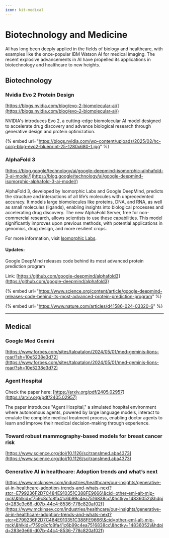 ```yaml
---
icon: kit-medical
---
```


# Biotechnology  and Medicine

AI has long been deeply applied in the fields of biology and healthcare, with examples like the once-popular IBM Watson AI for medical imaging. The recent explosive advancements in AI have propelled its applications in biotechnology and healthcare to new heights.



## Biotechnology

### Nvidia Evo 2 Protein Design

[https://blogs.nvidia.com/blog/evo-2-biomolecular-ai/](https://blogs.nvidia.com/blog/evo-2-biomolecular-ai/)

NVIDIA's introduces Evo 2, a cutting-edge biomolecular AI model designed to accelerate drug discovery and advance biological research through generative design and protein optimization.

{% embed url="https://blogs.nvidia.com/wp-content/uploads/2025/02/hc-corp-blog-evo2-blueprint-25-1280x680-1.jpg" %}

### AlphaFold 3

[https://blog.google/technology/ai/google-deepmind-isomorphic-alphafold-3-ai-model/](https://blog.google/technology/ai/google-deepmind-isomorphic-alphafold-3-ai-model/)

AlphaFold 3, developed by Isomorphic Labs and Google DeepMind, predicts the structure and interactions of all life’s molecules with unprecedented accuracy. It models large biomolecules like proteins, DNA, and RNA, as well as small molecules (ligands), enabling insights into biological processes and accelerating drug discovery. The new AlphaFold Server, free for non-commercial research, allows scientists to use these capabilities. This model significantly improves upon previous methods, with potential applications in genomics, drug design, and more resilient crops.

For more information, visit [Isomorphic Labs](https://www.isomorphiclabs.com/articles/alphafold-3-predicts-the-structure-and-interactions-of-all-of-lifes-molecules).

#### Updates:

Google DeepMind releases code behind its most advanced protein prediction program

Link: [https://github.com/google-deepmind/alphafold3](https://github.com/google-deepmind/alphafold3)

{% embed url="https://www.science.org/content/article/google-deepmind-releases-code-behind-its-most-advanced-protein-prediction-program" %}

{% embed url="https://www.nature.com/articles/d41586-024-03320-6" %}

***

## Medical

### Google Med Gemini

[https://www.forbes.com/sites/talpatalon/2024/05/01/med-geminis-lions-roar/?sh=10e5238e3d72](https://www.forbes.com/sites/talpatalon/2024/05/01/med-geminis-lions-roar/?sh=10e5238e3d72)



### Agent Hospital&#x20;

Check the paper here: [https://arxiv.org/pdf/2405.02957](https://arxiv.org/pdf/2405.02957)

The paper introduces "Agent Hospital," a simulated hospital environment where autonomous agents, powered by large language models, interact to emulate the complete medical treatment process, enabling doctor agents to learn and improve their medical decision-making through experience.



### Toward robust mammography-based models for breast cancer risk

[https://www.science.org/doi/10.1126/scitranslmed.aba4373](https://www.science.org/doi/10.1126/scitranslmed.aba4373)



### Generative AI in healthcare: Adoption trends and what’s next

[https://www.mckinsey.com/industries/healthcare/our-insights/generative-ai-in-healthcare-adoption-trends-and-whats-next?stcr=E799236F2D7C484E910351C388FE9666\&cid=other-eml-alt-mip-mck\&hlkid=f759c8cfc8fa41c6b99c4ea7516838cc\&hctky=14836052\&hdpid=283e3e66-d07b-44c4-8536-778c820af02f](https://www.mckinsey.com/industries/healthcare/our-insights/generative-ai-in-healthcare-adoption-trends-and-whats-next?stcr=E799236F2D7C484E910351C388FE9666\&cid=other-eml-alt-mip-mck\&hlkid=f759c8cfc8fa41c6b99c4ea7516838cc\&hctky=14836052\&hdpid=283e3e66-d07b-44c4-8536-778c820af02f)





